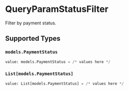 # QueryParamStatusFilter

Filter by payment status.


## Supported Types

### `models.PaymentStatus`

```python
value: models.PaymentStatus = /* values here */
```

### `List[models.PaymentStatus]`

```python
value: List[models.PaymentStatus] = /* values here */
```

